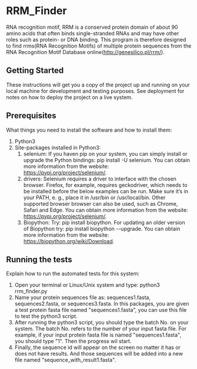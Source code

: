 # RRM_Finder
RNA recognition motif, RRM is a conserved protein domain of about 90 amino acids that often binds single-stranded RNAs and may have other roles such as protein- or DNA binding. This program is therefore designed to find rrms(RNA Recognition Motifs) of multiple protein sequences from the RNA Recognition Motif Database online(http://genesilico.pl/rrm/).
## Getting Started
These instructions will get you a copy of the project up and running on your local machine for development and testing purposes. See deployment for notes on how to deploy the project on a live system.
## Prerequisites
What things you need to install the software and how to install them:
1. Python3
2. Site-packages installed in Python3: 
   1) selenium: If you haven pip on your system, you can simply install or upgrade the Python bindings: pip install -U selenium. You can obtain more information from the website: https://pypi.org/project/selenium/.
   2) drivers: Selenium requires a driver to interface with the chosen browser. Firefox, for example, requires geckodriver, which needs to be installed before the below examples can be run. Make sure it’s in your PATH, e. g., place it in /usr/bin or /usr/local/bin. Other supported browser browser can also be used, such as Chrome, Safari and Edge. You can obtain more information from the website: https://pypi.org/project/selenium/.
   3) Biopython: Try: pip install biopython. For updating an older version of Biopython try: pip install biopython --upgrade. You can obtain more information from the website: https://biopython.org/wiki/Download.
## Running the tests
Explain how to run the automated tests for this system:
1. Open your terminal or Linux/Unix system and type:
python3 rrm_finder.py
2. Name your protein sequences file as: sequences1.fasta, sequences2.fasta, or sequences3.fasta. In this packages, you are given a test protein fasta file named "sequences1.fasta", you can use this file to test the python3 script.
3. After running the python3 script, you should type the batch No. on your system. The batch No. refers to the number of your input fasta file. For example, if your input protein fasta file is named "sequences1.fasta", you should type "1". Then the progress wil start.
4. Finally, the sequence id will appear on the screen no matter it has or does not have results. And those sequences will be added into a new file named "sequence_with_result1.fasta".
